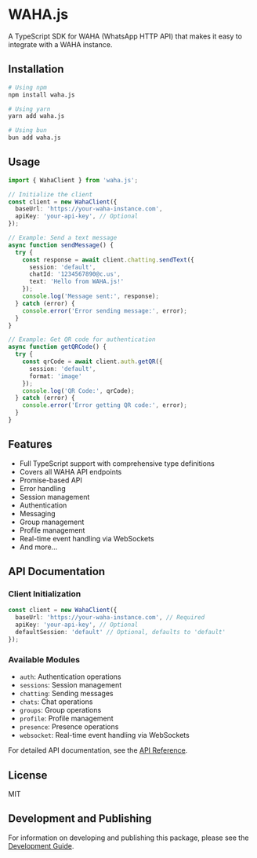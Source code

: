# WAHA.js

A TypeScript SDK for WAHA (WhatsApp HTTP API) that makes it easy to integrate with a WAHA instance.

## Installation

```bash
# Using npm
npm install waha.js

# Using yarn
yarn add waha.js

# Using bun
bun add waha.js
```

## Usage

```typescript
import { WahaClient } from 'waha.js';

// Initialize the client
const client = new WahaClient({
  baseUrl: 'https://your-waha-instance.com',
  apiKey: 'your-api-key', // Optional
});

// Example: Send a text message
async function sendMessage() {
  try {
    const response = await client.chatting.sendText({
      session: 'default',
      chatId: '1234567890@c.us',
      text: 'Hello from WAHA.js!'
    });
    console.log('Message sent:', response);
  } catch (error) {
    console.error('Error sending message:', error);
  }
}

// Example: Get QR code for authentication
async function getQRCode() {
  try {
    const qrCode = await client.auth.getQR({
      session: 'default',
      format: 'image'
    });
    console.log('QR Code:', qrCode);
  } catch (error) {
    console.error('Error getting QR code:', error);
  }
}
```

## Features

- Full TypeScript support with comprehensive type definitions
- Covers all WAHA API endpoints
- Promise-based API
- Error handling
- Session management
- Authentication
- Messaging
- Group management
- Profile management
- Real-time event handling via WebSockets
- And more...

## API Documentation

### Client Initialization

```typescript
const client = new WahaClient({
  baseUrl: 'https://your-waha-instance.com', // Required
  apiKey: 'your-api-key', // Optional
  defaultSession: 'default' // Optional, defaults to 'default'
});
```

### Available Modules

- `auth`: Authentication operations
- `sessions`: Session management
- `chatting`: Sending messages
- `chats`: Chat operations
- `groups`: Group operations
- `profile`: Profile management
- `presence`: Presence operations
- `websocket`: Real-time event handling via WebSockets

For detailed API documentation, see the [API Reference](./API.md).

## License

MIT

## Development and Publishing

For information on developing and publishing this package, please see the [Development Guide](./DEVELOPMENT.md).
